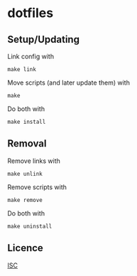 # dotfiles

## Setup/Updating

Link config with
```shell
make link
```

Move scripts (and later update them) with
```shell
make
```

Do both with
```shell
make install
```

## Removal

Remove links with
```shell
make unlink
```

Remove scripts with
```shell
make remove
```

Do both with
```shell
make uninstall
```

## Licence
[ISC](https://opensource.org/licenses/ISC)
